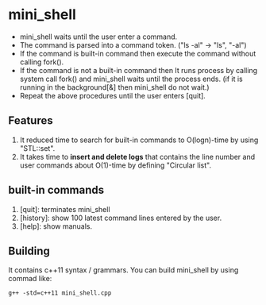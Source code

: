 # mini_shell

 - mini_shell waits until the user enter a command.  
 - The command is parsed into a command token. ("ls -al" -> "ls", "-al")  
 - If the command is built-in command then execute the command without calling fork().  
 - If the command is not a built-in command then It runs process by calling system call fork() and mini_shell waits until the process ends.
    (if it is running in the background[&] then mini_shell do not wait.)
 - Repeat the above procedures until the user enters [quit].

 ## Features
   1. It reduced time to search for built-in commands to O(logn)-time by using "STL::set".
   2. It takes time to **insert and delete logs** that contains the line number and user commands
      about O(1)-time by defining "Circular list".
 
 ## built-in commands
  1. [quit]: terminates mini_shell
  2. [history]: show 100 latest command lines entered by the user.
  3. [help]: show manuals.

 ## Building
It contains c++11 syntax / grammars. You can build mini_shell by using commad like:
```
g++ -std=c++11 mini_shell.cpp
```
